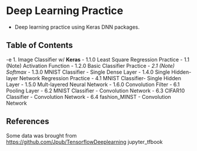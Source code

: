 # Deep Learning Practice
- Deep learning practice using Keras DNN packages.

## Table of Contents
-e 1. Image Classifier w/ __Keras__
    - 1.1.0 Least Square Regression Practice
        - 1.1 (Note) Activation Function
    - 1.2.0 Basic Classifier Practice
        - _2.1 (Note) Softmax_
    - 1.3.0 MNIST Classifier - Single Dense Layer
    - 1.4.0 Single Hidden-layer Network Regression Practice
        - 4.1 MNIST Classifier- Single Hidden Layer
    - 1.5.0 Mult-layered Neural Network
    - 1.6.0 Convolution Filter
        - 6.1 Pooling Layer
        - 6.2 MNIST Classifier - Convolution Network
        - 6.3 CIFAR10 Classifier - Convolution Network
        - 6.4 fashion_MINST - Convolution Network

## References
Some data was brought from https://github.com/Jpub/TensorflowDeeplearning jupyter_tfbook

